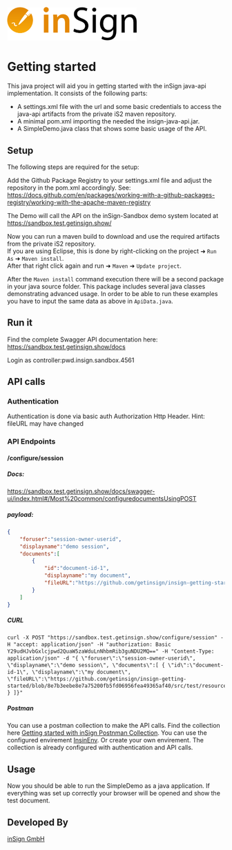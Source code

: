 [<img src="./DEV/inSign_logo.svg" width="300" />](https://www.getinsign.com/)
------

# Getting started

This java project will aid you in getting started with the inSign java-api implementation.
It consists of the following parts:

* A settings.xml file with the url and some basic credentials to access the java-api artifacts from the private iS2 maven repository.
* A minimal pom.xml importing the needed the insign-java-api.jar.
* A SimpleDemo.java class that shows some basic usage of the API.

## Setup

The following steps are required for the setup:

Add the Github Package Registry to your settings.xml file and adjust the repository in the pom.xml accordingly.
See: https://docs.github.com/en/packages/working-with-a-github-packages-registry/working-with-the-apache-maven-registry

The Demo will call the API on the inSign-Sandbox demo system located at https://sandbox.test.getinsign.show/

Now you can run a maven build to download and use the required artifacts from the private iS2 repository.<br/>
If you are using Eclipse, this is done by right-clicking on the project ➜ `Run As` ➜ `Maven install`.<br/>
After that right click again and run ➜ `Maven` ➜ `Update project`.

After the `Maven install` command execution there will be a second package in your java source folder.
This package includes several java classes demonstrating advanced usage. In order to be able to run these
examples you have to input the same data as above in `ApiData.java`.


## Run it

Find the complete Swagger API documentation here:
https://sandbox.test.getinsign.show/docs

Login as controller:pwd.insign.sandbox.4561


## API calls

### Authentication

Authentication is done via basic auth Authorization Http Header.
Hint: fileURL may have changed

### API Endpoints

#### /configure/session

##### Docs: 
https://sandbox.test.getinsign.show/docs/swagger-ui/index.html#/Most%20common/configuredocumentsUsingPOST

##### payload:

```json
{
    "foruser":"session-owner-userid",
    "displayname":"demo session",
    "documents":[
        {
            "id":"document-id-1",
            "displayname":"my document",
            "fileURL":"https://github.com/getinsign/insign-getting-started/blob/8e7b3eebe8e7a75200fb5fd06956fea49365af40/src/test/resources/test.pdf"
        }
    ]
}
```
##### CURL

```
curl -X POST "https://sandbox.test.getinsign.show/configure/session" -H "accept: application/json" -H "authorization: Basic Y29udHJvbGxlcjpwd2QuaW5zaWduLnNhbmRib3guNDU2MQ==" -H "Content-Type: application/json" -d "{ \"foruser\":\"session-owner-userid\", \"displayname\":\"demo session\", \"documents\":[ { \"id\":\"document-id-1\", \"displayname\":\"my document\", \"fileURL\":\"https://github.com/getinsign/insign-getting-started/blob/8e7b3eebe8e7a75200fb5fd06956fea49365af40/src/test/resources/test.pdf\" } ]}"
```

##### Postman

You can use a postman collection to make the API calls. Find the collection here [Getting started with inSign Postnman Collection](DEV/Getting%20started%20with%20inSign%20Postnman%20Collection.postman_collection.json).
You can use the configured envirement [InsinEnv](DEV/inSign%20Env.postman_environment.json). Or create your own envirement.
The collection is already configured with authentication and API calls.

## Usage

Now you should be able to run the SimpleDemo as a java application. If everything was set up correctly your browser will be opened and show the test document.

## Developed By

[inSign GmbH](https://www.getinsign.de/)
